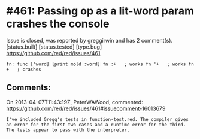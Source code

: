 
#461: Passing op as a lit-word param crashes the console
================================================================================
Issue is closed, was reported by greggirwin and has 2 comment(s).
[status.built] [status.tested] [type.bug]
<https://github.com/red/red/issues/461>

`
fn: func ['word] [print mold :word]
fn :+   ; works
fn '+   ; works
fn +   ; crashes
`



Comments:
--------------------------------------------------------------------------------

On 2013-04-07T11:43:19Z, PeterWAWood, commented:
<https://github.com/red/red/issues/461#issuecomment-16013679>

    I've included Gregg's tests in function-test.red. The compiler gives an error for the first two cases and a runtime error for the third. The tests appear to pass with the interpreter.

